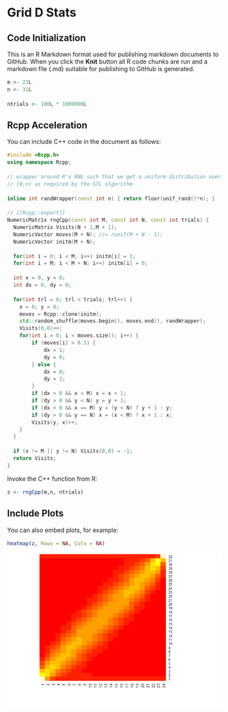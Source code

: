 Grid D Stats
================

Code Initialization
-------------------

This is an R Markdown format used for publishing markdown documents to GitHub. When you click the **Knit** button all R code chunks are run and a markdown file (.md) suitable for publishing to GitHub is generated.

``` r
m <- 23L
n <- 31L

ntrials <- 100L * 1000000L
```

Rcpp Acceleration
-----------------

You can include C++ code in the document as follows:

``` cpp
#include <Rcpp.h>
using namespace Rcpp;

// wrapper around R's RNG such that we get a uniform distribution over
// [0,n) as required by the STL algorithm

inline int randWrapper(const int n) { return floor(unif_rand()*n); }

// [[Rcpp::export]]
NumericMatrix rngCpp(const int M, const int N, const int trials) {
  NumericMatrix Visits(N + 1,M + 1);
  NumericVector moves(M + N); //= runif(M + N - 1);
  NumericVector initm(M + N);
  
  for(int i = 0; i < M; i++) initm[i] = 1;
  for(int i = M; i < M + N; i++) initm[i] = 0;
  
  int x = 0, y = 0;
  int dx = 0, dy = 0;
  
  for(int trl = 0; trl < trials; trl++) {
    x = 0; y = 0;
    moves = Rcpp::clone(initm);
    std::random_shuffle(moves.begin(), moves.end(), randWrapper);
    Visits(0,0)++;
    for(int i = 0; i < moves.size(); i++) {
        if (moves[i] > 0.5) {
            dx = 1;
            dy = 0;
        } else {
            dx = 0;
            dy = 1;
        }
        if (dx > 0 && x < M) x = x + 1;
        if (dy > 0 && y < N) y = y + 1;
        if (dx > 0 && x == M) y = (y < N) ? y + 1 : y;
        if (dy > 0 && y == N) x = (x < M) ? x + 1 : x;
        Visits(y, x)++;
    }
  }
  
  if (x != M || y != N) Visits(0,0) = -1;
  return Visits;
}
```

Invoke the C++ function from R:

``` r
z <- rngCpp(m,n, ntrials)
```

Include Plots
-------------

You can also embed plots, for example:

``` r
heatmap(z, Rowv = NA, Colv = NA)
```

![](grid_stats_files/figure-markdown_github/heat1-1.png)

